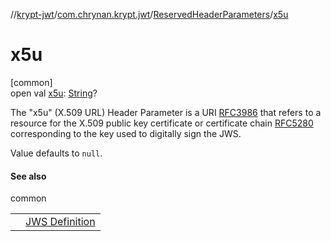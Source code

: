 //[krypt-jwt](../../../index.md)/[com.chrynan.krypt.jwt](../index.md)/[ReservedHeaderParameters](index.md)/[x5u](x5u.md)

# x5u

[common]\
open val [x5u](x5u.md): [String](https://kotlinlang.org/api/latest/jvm/stdlib/kotlin/-string/index.html)?

The &quot;x5u&quot; (X.509 URL) Header Parameter is a URI [RFC3986](https://datatracker.ietf.org/doc/html/rfc3986) that refers to a resource for the X.509 public key certificate or certificate chain [RFC5280](https://datatracker.ietf.org/doc/html/rfc5280) corresponding to the key used to digitally sign the JWS.

Value defaults to `null`.

#### See also

common

| | |
|---|---|
|  | [JWS Definition](https://datatracker.ietf.org/doc/html/rfc7515#section-4.1.5) |
